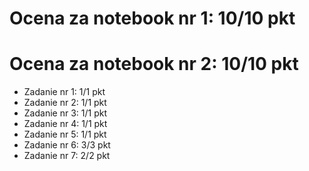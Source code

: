 # Ocena za notebook nr 1: 10/10 pkt

# Ocena za notebook nr 2: 10/10 pkt
* Zadanie nr 1: 1/1 pkt
* Zadanie nr 2: 1/1 pkt
* Zadanie nr 3: 1/1 pkt
* Zadanie nr 4: 1/1 pkt
* Zadanie nr 5: 1/1 pkt
* Zadanie nr 6: 3/3 pkt
* Zadanie nr 7: 2/2 pkt
